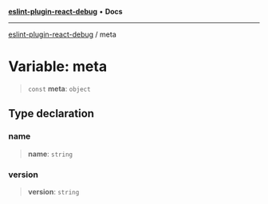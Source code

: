 [**eslint-plugin-react-debug**](../README.md) • **Docs**

***

[eslint-plugin-react-debug](../README.md) / meta

# Variable: meta

> `const` **meta**: `object`

## Type declaration

### name

> **name**: `string`

### version

> **version**: `string`
